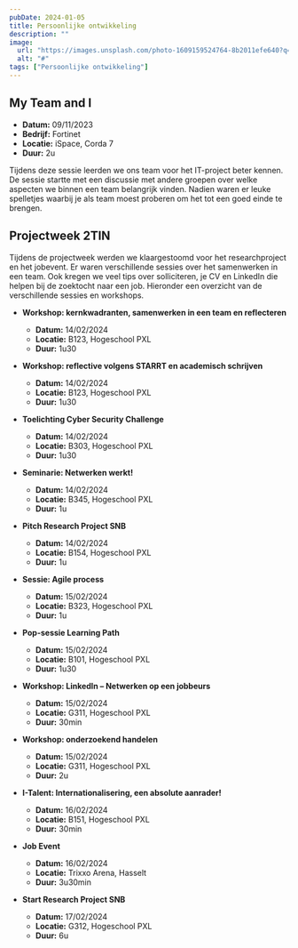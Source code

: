 ```yaml
---
pubDate: 2024-01-05
title: Persoonlijke ontwikkeling
description: ""
image:
  url: "https://images.unsplash.com/photo-1609159524764-8b2011efe640?q=80&w=1770&auto=format&fit=crop&ixlib=rb-4.0.3&ixid=M3wxMjA3fDB8MHxwaG90by1wYWdlfHx8fGVufDB8fHx8fA%3D%3D"
  alt: "#"
tags: ["Persoonlijke ontwikkeling"]
---
```



## My Team and I
- **Datum:** 09/11/2023
- **Bedrijf:** Fortinet
- **Locatie:** iSpace, Corda 7
- **Duur:** 2u

Tijdens deze sessie leerden we ons team voor het IT-project beter kennen. De sessie startte met een discussie met andere groepen over welke aspecten we binnen een team belangrijk vinden. Nadien waren er leuke spelletjes waarbij je als team moest proberen om het tot een goed einde te brengen.

## Projectweek 2TIN
Tijdens de projectweek werden we klaargestoomd voor het researchproject en het jobevent. Er waren verschillende sessies over het samenwerken in een team. Ook kregen we veel tips over solliciteren, je CV en LinkedIn die helpen bij de zoektocht naar een job. Hieronder een overzicht van de verschillende sessies en workshops.

- **Workshop: kernkwadranten, samenwerken in een team en reflecteren**
  - **Datum:** 14/02/2024
  - **Locatie:** B123, Hogeschool PXL
  - **Duur:** 1u30

- **Workshop: reflective volgens STARRT en academisch schrijven**
  - **Datum:** 14/02/2024
  - **Locatie:** B123, Hogeschool PXL
  - **Duur:** 1u30

- **Toelichting Cyber Security Challenge**
  - **Datum:** 14/02/2024
  - **Locatie:** B303, Hogeschool PXL
  - **Duur:** 1u30

- **Seminarie: Netwerken werkt!**
  - **Datum:** 14/02/2024
  - **Locatie:** B345, Hogeschool PXL
  - **Duur:** 1u

- **Pitch Research Project SNB**
  - **Datum:** 14/02/2024
  - **Locatie:** B154, Hogeschool PXL
  - **Duur:** 1u

- **Sessie: Agile process**
  - **Datum:** 15/02/2024
  - **Locatie:** B323, Hogeschool PXL
  - **Duur:** 1u

- **Pop-sessie Learning Path**
  - **Datum:** 15/02/2024
  - **Locatie:** B101, Hogeschool PXL
  - **Duur:** 1u30

- **Workshop: LinkedIn – Netwerken op een jobbeurs**
  - **Datum:** 15/02/2024
  - **Locatie:** G311, Hogeschool PXL
  - **Duur:** 30min

- **Workshop: onderzoekend handelen**
  - **Datum:** 15/02/2024
  - **Locatie:** G311, Hogeschool PXL
  - **Duur:** 2u

- **I-Talent: Internationalisering, een absolute aanrader!**
  - **Datum:** 16/02/2024
  - **Locatie:** B151, Hogeschool PXL
  - **Duur:** 30min

- **Job Event**
  - **Datum:** 16/02/2024
  - **Locatie:** Trixxo Arena, Hasselt
  - **Duur:** 3u30min

- **Start Research Project SNB**
  - **Datum:** 17/02/2024
  - **Locatie:** G312, Hogeschool PXL
  - **Duur:** 6u
